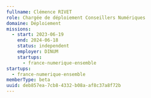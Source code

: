 ```yaml
---
fullname: Clémence RIVET
role: Chargée de déploiement Conseillers Numériques
domaine: Déploiement
missions:
  - start: 2023-06-19
    end: 2024-06-18
    status: independent
    employer: DINUM
    startups:
      - france-numerique-ensemble
startups:
  - france-numerique-ensemble
memberType: beta
uuid: deb857ea-7cb8-4332-b08a-af8c37a8f72b
---
```

